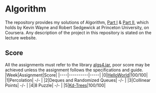 # Algorithm

The repository provides my solutions of Algorithm, [Part I](https://www.coursera.org/learn/algorithms-part1?) & [Part II](https://www.coursera.org/learn/algorithms-part2?), which holds by Kevin Wayne and Robert Sedgewick at Princeton University, on Coursera.
Any description of the project in this repository is stated on the lecture website.

## Score
All the assignments must refer to the library [algs4.jar](https://algs4.cs.princeton.edu/code/), poor score may be achieved unless the assignment follows the specifications and guide.
|Week|Assignment|Score|
|----|----------|-----|
|0|[HelloWorld](https://github.com/Pandede/Algorithm/tree/master/HelloWorld)|100/100|
|1|Percolation| -/- |
|2|Deques and Randomized Queues| -/- |
|3|Collinear Points| -/- |
|4|8 Puzzle| -/- |
|5|[Kd-Trees](https://github.com/Pandede/Algorithm/tree/master/KdTree)|100/100|
